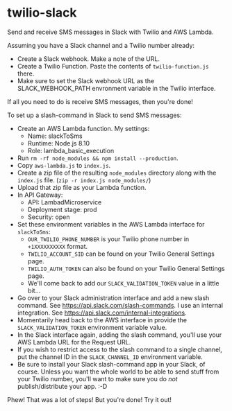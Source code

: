 # twilio-slack

Send and receive SMS messages in Slack with Twilio and AWS Lambda.

Assuming you have a Slack channel and a Twilio number already:

* Create a Slack webhook. Make a note of the URL.
* Create a Twilio Function. Paste the contents of `twilio-function.js` there.
* Make sure to set the Slack webhook URL as the SLACK_WEBHOOK_PATH envronment
  variable in the Twilio interface.

If all you need to do is receive SMS messages, then you're done!

To set up a slash-command in Slack to send SMS messages:

* Create an AWS Lambda function. My settings:
  * Name: slackToSms
  * Runtime: Node.js 8.10
  * Role: lambda_basic_execution
* Run `rm -rf node_modules && npm install --production`.
* Copy `aws-lambda.js` to `index.js`.
* Create a zip file of the resulting `node_modules` directory along with the
  `index.js` file. (`zip -r index.js node_modules/`)
* Upload that zip file as your Lambda function.
* In API Gateway:
  * API: LambadMicroservice
  * Deployment stage: prod
  * Security: open
* Set these environment variables in the AWS Lambda interface for `slackToSms`:
  * `OUR_TWILIO_PHONE_NUMBER` is your Twilio phone number in `+1XXXXXXXXXX`
    format.
  * `TWILIO_ACCOUNT_SID` can be found on your Twilio General Settings page.
  * `TWILIO_AUTH_TOKEN` can also be found on your Twilio General Settings page.
  * We'll come back to add our `SLACK_VALIDATION_TOKEN` value in a little bit...
* Go over to your Slack administration interface and add a new slash command.
  See https://api.slack.com/slash-commands. I use an internal integration. See
  https://api.slack.com/internal-integrations.
* Momentarily head back to the AWS interface in provide the
  `SLACK_VALIDATION_TOKEN` environment variable value.
* In the Slack interface again, adding the slash command, you'll use your AWS
  Lambda URL for the Request URL.
* If you wish to restrict access to the slash command to a single channel, put
  the channel ID in the `SLACK_CHANNEL_ID` environment variable.
* Be sure to install your Slack slash-command app in your Slack, of course.
  Unless you want the whole world to be able to send stuff from your Twilio
  number, you'll want to make sure you do *not* publish/distribute your app. :-D

Phew! That was a lot of steps! But you're done! Try it out!
